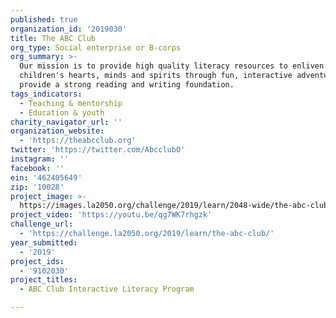 ```yaml
---
published: true
organization_id: '2019030'
title: The ABC Club
org_type: Social enterprise or B-corps
org_summary: >-
  Our mission is to provide high quality literacy resources to enliven
  children's hearts, minds and spirits through fun, interactive adventures that
  provide a strong reading and writing foundation.
tags_indicators:
  - Teaching & mentorship
  - Education & youth
charity_navigator_url: ''
organization_website:
  - 'https://theabcclub.org'
twitter: 'https://twitter.com/AbcclubO'
instagram: ''
facebook: ''
ein: '462405649'
zip: '10028'
project_image: >-
  https://images.la2050.org/challenge/2019/learn/2048-wide/the-abc-club.jpg
project_video: 'https://youtu.be/qg7WK7rhgzk'
challenge_url:
  - 'https://challenge.la2050.org/2019/learn/the-abc-club/'
year_submitted:
  - '2019'
project_ids:
  - '9102030'
project_titles:
  - ABC Club Interactive Literacy Program

---
```

